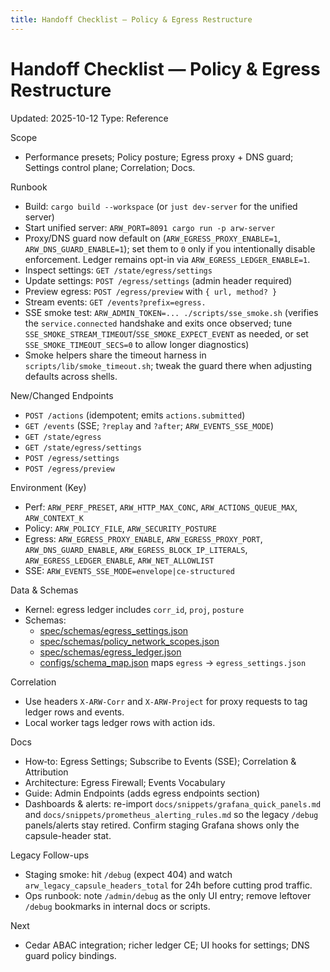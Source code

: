 ```yaml
---
title: Handoff Checklist — Policy & Egress Restructure
---
```


# Handoff Checklist — Policy & Egress Restructure

Updated: 2025-10-12
Type: Reference

Scope
- Performance presets; Policy posture; Egress proxy + DNS guard; Settings control plane; Correlation; Docs.

Runbook
- Build: `cargo build --workspace` (or `just dev-server` for the unified server)
- Start unified server: `ARW_PORT=8091 cargo run -p arw-server`
- Proxy/DNS guard now default on (`ARW_EGRESS_PROXY_ENABLE=1`, `ARW_DNS_GUARD_ENABLE=1`); set them to `0` only if you intentionally disable enforcement. Ledger remains opt-in via `ARW_EGRESS_LEDGER_ENABLE=1`.
- Inspect settings: `GET /state/egress/settings`
- Update settings: `POST /egress/settings` (admin header required)
- Preview egress: `POST /egress/preview` with `{ url, method? }`
- Stream events: `GET /events?prefix=egress.`
- SSE smoke test: `ARW_ADMIN_TOKEN=... ./scripts/sse_smoke.sh` (verifies the `service.connected` handshake and exits once observed; tune `SSE_SMOKE_STREAM_TIMEOUT`/`SSE_SMOKE_EXPECT_EVENT` as needed, or set `SSE_SMOKE_TIMEOUT_SECS=0` to allow longer diagnostics)
- Smoke helpers share the timeout harness in `scripts/lib/smoke_timeout.sh`; tweak the guard there when adjusting defaults across shells.

New/Changed Endpoints
- `POST /actions` (idempotent; emits `actions.submitted`)
- `GET /events` (SSE; `?replay` and `?after`; `ARW_EVENTS_SSE_MODE`) 
- `GET /state/egress`
- `GET /state/egress/settings`
- `POST /egress/settings`
- `POST /egress/preview`

Environment (Key)
- Perf: `ARW_PERF_PRESET`, `ARW_HTTP_MAX_CONC`, `ARW_ACTIONS_QUEUE_MAX`, `ARW_CONTEXT_K`
- Policy: `ARW_POLICY_FILE`, `ARW_SECURITY_POSTURE`
- Egress: `ARW_EGRESS_PROXY_ENABLE`, `ARW_EGRESS_PROXY_PORT`, `ARW_DNS_GUARD_ENABLE`, `ARW_EGRESS_BLOCK_IP_LITERALS`, `ARW_EGRESS_LEDGER_ENABLE`, `ARW_NET_ALLOWLIST`
- SSE: `ARW_EVENTS_SSE_MODE=envelope|ce-structured`

Data & Schemas
- Kernel: egress ledger includes `corr_id`, `proj`, `posture`
- Schemas:
  - [spec/schemas/egress_settings.json](https://github.com/t3hw00t/ARW/blob/main/spec/schemas/egress_settings.json)
  - [spec/schemas/policy_network_scopes.json](https://github.com/t3hw00t/ARW/blob/main/spec/schemas/policy_network_scopes.json)
  - [spec/schemas/egress_ledger.json](https://github.com/t3hw00t/ARW/blob/main/spec/schemas/egress_ledger.json)
  - [configs/schema_map.json](https://github.com/t3hw00t/ARW/blob/main/configs/schema_map.json) maps `egress` → `egress_settings.json`

Correlation
- Use headers `X-ARW-Corr` and `X-ARW-Project` for proxy requests to tag ledger rows and events.
- Local worker tags ledger rows with action ids.

Docs
- How‑to: Egress Settings; Subscribe to Events (SSE); Correlation & Attribution
- Architecture: Egress Firewall; Events Vocabulary
- Guide: Admin Endpoints (adds egress endpoints section)
- Dashboards & alerts: re-import `docs/snippets/grafana_quick_panels.md` and `docs/snippets/prometheus_alerting_rules.md` so the legacy `/debug` panels/alerts stay retired. Confirm staging Grafana shows only the capsule-header stat.

Legacy Follow-ups
- Staging smoke: hit `/debug` (expect 404) and watch `arw_legacy_capsule_headers_total` for 24h before cutting prod traffic.
- Ops runbook: note `/admin/debug` as the only UI entry; remove leftover `/debug` bookmarks in internal docs or scripts.

Next
- Cedar ABAC integration; richer ledger CE; UI hooks for settings; DNS guard policy bindings.
